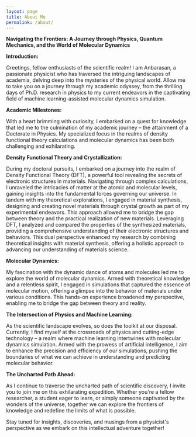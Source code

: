 ```yaml
---
layout: page
title: About Me
permalink: /about/
---
```


**Navigating the Frontiers: A Journey through Physics, Quantum Mechanics, and the World of Molecular Dynamics**

**Introduction:**

Greetings, fellow enthusiasts of the scientific realm! I am Anbarasan, a passionate physicist who has traversed the intriguing landscapes of academia, delving deep into the mysteries of the physical world. Allow me to take you on a journey through my academic odyssey, from the thrilling days of Ph.D. research in physics to my current endeavors in the captivating field of machine learning-assisted molecular dynamics simulation.

**Academic Milestones:**

With a heart brimming with curiosity, I embarked on a quest for knowledge that led me to the culmination of my academic journey – the attainment of a Doctorate in Physics. My specialized focus in the realms of density functional theory calculations and molecular dynamics has been both challenging and exhilarating.

**Density Functional Theory and Crystallization:**

During my doctoral pursuits, I embarked on a journey into the realm of Density Functional Theory (DFT), a powerful tool revealing the secrets of electronic structures in materials. Navigating through complex calculations, I unraveled the intricacies of matter at the atomic and molecular levels, gaining insights into the fundamental forces governing our universe. In tandem with my theoretical explorations, I engaged in material synthesis, designing and creating novel materials through crystal growth as part of my experimental endeavors. This approach allowed me to bridge the gap between theory and the practical realization of new materials. Leveraging DFT, I analyzed and compared the properties of the synthesized materials, providing a comprehensive understanding of their electronic structures and behaviors. This dual perspective enhanced my research by combining theoretical insights with material synthesis, offering a holistic approach to advancing our understanding of materials science.

**Molecular Dynamics:**

My fascination with the dynamic dance of atoms and molecules led me to explore the world of molecular dynamics. Armed with theoretical knowledge and a relentless spirit, I engaged in simulations that captured the essence of molecular motion, offering a glimpse into the behavior of materials under various conditions. This hands-on experience broadened my perspective, enabling me to bridge the gap between theory and reality.

**The Intersection of Physics and Machine Learning:**

As the scientific landscape evolves, so does the toolkit at our disposal. Currently, I find myself at the crossroads of physics and cutting-edge technology – a realm where machine learning intertwines with molecular dynamics simulation. Armed with the prowess of artificial intelligence, I aim to enhance the precision and efficiency of our simulations, pushing the boundaries of what we can achieve in understanding and predicting molecular behavior.

**The Uncharted Path Ahead:**

As I continue to traverse the uncharted path of scientific discovery, I invite you to join me on this exhilarating expedition. Whether you're a fellow researcher, a student eager to learn, or simply someone captivated by the wonders of the universe, together we can explore the frontiers of knowledge and redefine the limits of what is possible.

Stay tuned for insights, discoveries, and musings from a physicist's perspective as we embark on this intellectual adventure together!

